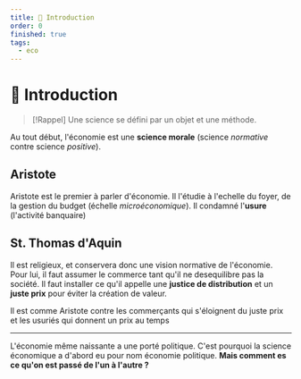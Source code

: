 ```yaml
---
title: 📘 Introduction
order: 0
finished: true
tags:
  - eco
---
```


# 📘 Introduction

> [!Rappel]
> Une science se défini par un objet et une méthode.

Au tout début, l'économie est une **science morale** (science *normative* contre science *positive*).

## Aristote

Aristote est le premier à parler d'économie. Il l'étudie à l'echelle du foyer, de la gestion du budget (échelle *microéconomique*). Il condamné l'**usure** (l'activité banquaire)

## St. Thomas d'Aquin

Il est religieux, et conservera donc une vision normative de l'économie. Pour lui, il faut assumer le commerce tant qu'il ne desequilibre pas la société. Il faut installer ce qu'il appelle une **justice de distribution** et un **juste prix** pour éviter la création de valeur.

Il est comme Aristote contre les commerçants qui s'éloignent du juste prix et les usuriés qui donnent un prix au temps

---

L'économie même naissante a une porté politique. C'est pourquoi la science économique a d'abord eu pour nom économie politique. **Mais comment es ce qu'on est passé de l'un à l'autre ?**
